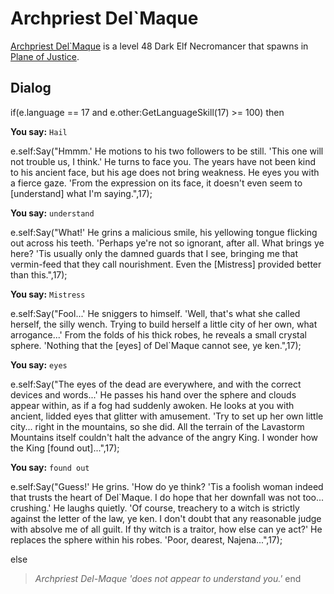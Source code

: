# Archpriest Del\`Maque



[Archpriest Del\`Maque](/npc/201333) is a level 48 Dark Elf Necromancer that spawns in [Plane of Justice](/zone/201).








## Dialog

if(e.language == 17 and e.other:GetLanguageSkill(17) >= 100) then


**You say:** `Hail`




e.self:Say("Hmmm.'  He motions to his two followers to be still.  'This one will not trouble us, I think.'  He turns to face you.  The years have not been kind to his ancient face, but his age does not bring weakness.  He eyes you with a fierce gaze.  'From the expression on its face, it doesn't even seem to [understand] what I'm saying.",17);


**You say:** `understand`




e.self:Say("What!'  He grins a malicious smile, his yellowing tongue flicking out across his teeth.  'Perhaps ye're not so ignorant, after all.  What brings ye here?  'Tis usually only the damned guards that I see, bringing me that vermin-feed that they call nourishment.  Even the [Mistress] provided better than this.",17);


**You say:** `Mistress`




e.self:Say("Fool...'  He sniggers to himself.  'Well, that's what she called herself, the silly wench.  Trying to build herself a little city of her own, what arrogance...'  From the folds of his thick robes, he reveals a small crystal sphere.  'Nothing that the [eyes] of Del\`Maque cannot see, ye ken.",17);


**You say:** `eyes`




e.self:Say("The eyes of the dead are everywhere, and with the correct devices and words...'  He passes his hand over the sphere and clouds appear within, as if a fog had suddenly awoken.  He looks at you with ancient, lidded eyes that glitter with amusement.  'Try to set up her own little city...  right in the mountains, so she did.  All the terrain of the Lavastorm Mountains itself couldn't halt the advance of the angry King.  I wonder how the King [found out]...",17);


**You say:** `found out`




e.self:Say("Guess!'  He grins.  'How do ye think?  'Tis a foolish woman indeed that trusts the heart of Del\`Maque.  I do hope that her downfall was not too... crushing.'  He laughs quietly.  'Of course, treachery to a witch is strictly against the letter of the law, ye ken.  I don't doubt that any reasonable judge with absolve me of all guilt.  If thy witch is a traitor, how else can ye act?'  He replaces the sphere within his robes.  'Poor, dearest, Najena...",17);


else


>*Archpriest Del-Maque 'does not appear to understand you.'*
end
